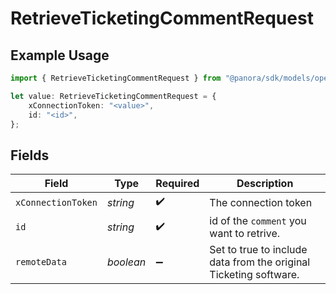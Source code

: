 # RetrieveTicketingCommentRequest

## Example Usage

```typescript
import { RetrieveTicketingCommentRequest } from "@panora/sdk/models/operations";

let value: RetrieveTicketingCommentRequest = {
    xConnectionToken: "<value>",
    id: "<id>",
};
```

## Fields

| Field                                                             | Type                                                              | Required                                                          | Description                                                       |
| ----------------------------------------------------------------- | ----------------------------------------------------------------- | ----------------------------------------------------------------- | ----------------------------------------------------------------- |
| `xConnectionToken`                                                | *string*                                                          | :heavy_check_mark:                                                | The connection token                                              |
| `id`                                                              | *string*                                                          | :heavy_check_mark:                                                | id of the `comment` you want to retrive.                          |
| `remoteData`                                                      | *boolean*                                                         | :heavy_minus_sign:                                                | Set to true to include data from the original Ticketing software. |